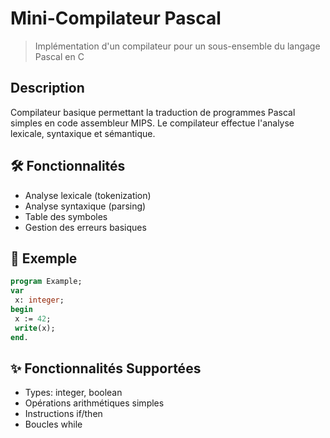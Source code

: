 # Mini-Compilateur Pascal
> Implémentation d'un compilateur pour un sous-ensemble du langage Pascal en C

## Description
Compilateur basique permettant la traduction de programmes Pascal simples en code assembleur MIPS. Le compilateur effectue l'analyse lexicale, syntaxique et sémantique.

## 🛠 Fonctionnalités
- Analyse lexicale (tokenization)
- Analyse syntaxique (parsing)
- Table des symboles
- Gestion des erreurs basiques

## 📝 Exemple
```pascal
program Example;
var
 x: integer;
begin
 x := 42;
 write(x);
end.
```

## ✨ Fonctionnalités Supportées
- Types: integer, boolean
- Opérations arithmétiques simples
- Instructions if/then
- Boucles while
